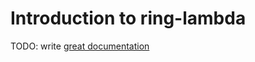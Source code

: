 # Introduction to ring-lambda

TODO: write [great documentation](http://jacobian.org/writing/what-to-write/)
